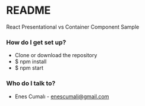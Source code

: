 # README #

React Presentational vs Container Component Sample 

### How do I get set up? ###

* Clone or download the repository
* $ npm install
* $ npm start

### Who do I talk to? ###

* Enes Cumalı - enescumali@gmail.com